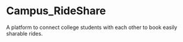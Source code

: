 # Campus_RideShare
A platform to connect college students with each other to book easily sharable rides.
